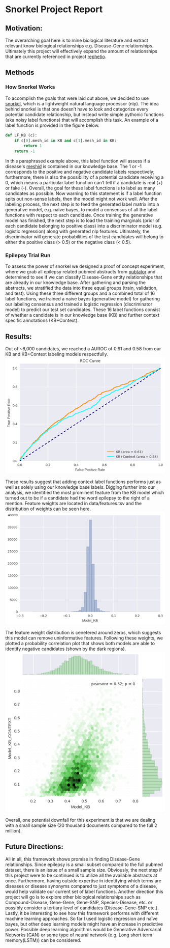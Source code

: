 # Snorkel Project Report

## Motivation: 
The overarching goal here is to mine biological literature and extract relevant know biological relationships e.g. Disease-Gene relationships. Ultimately this project will effectively expand the amount of relationships that are currently referenced in project [rephetio](https://thinklab.com/p/rephetio). 

## Methods
### How Snorkel Works
To accomplish the goals that were laid out above, we decided to use [snorkel](https://github.com/HazyResearch/snorkel), which is a lightweight natural language processor (nlp). The idea behind snorkel is that  one doesn’t have to look and categorize every potential candidate relationship, but instead write simple pythonic functions (aka noisy label functions) that will accomplish this task. An example of a label function is provided in the figure below.

```python
def LF_KB (c):
	if c[0].mesh_id in KB and c[1].mesh_id in KB:
		return 1
	return -1
```

In this paraphrased example above, this label function will assess if a disease's [meshid](https://meshb.nlm.nih.gov/#/fieldSearch) is contained in our knowledge base. The 1 or -1 corresponds to the positive and negative candidate labels respectively; furthermore, there is also the possibility of a potential candidate receiving a 0, which means a particular label function can’t tell if a candidate is real (+) or fake (-). Overall, the goal for these label functions is to label as many candidates as possible. Now warning to this statement is if a label function spits out non-sense labels, then the model might not work well. After the labeling process, the next step is to feed the generated label matrix into a generative model, e.g. naïve bayes, to model a consensus of all the label functions with respect to each candidate. Once training the generative model has finished, the next step is to load the training marginals (prior of each candidate belonging to positive class) into a discriminator model (e.g. logistic regression) along with generated nlp features. Ultimately, the discriminator will generate probabilities of the test candidates will belong to either the positive class (> 0.5) or the negative class (< 0.5).  

### Epilepsy Trial Run
To assess the power of snorkel we designed a proof of concept experiment, where we grab all epilepsy related pubmed abstracts from [pubtator](https://www.ncbi.nlm.nih.gov/CBBresearch/Lu/Demo/PubTator/) and determined to see if we can classify Disease-Gene entity relationships that are already in our knowledge base. After gathering and parsing the abstracts, we stratified the data into three equal groups (train, validation, and test). Using these three different groups and a combined total of 16 label functions, we trained a naive bayes (generative model) for gathering our labeling consensus and trained a logistic regression (discriminator model) to predict our test set candidates. These 16 label functions consist of whether a candidate is in our knowledge base (KB) and further context specific annotations (KB+Context). 

## Results:
Out of ~6,000 candidates, we reached a AUROC of 0.61 and 0.58 from our KB and KB+Context labeling models respectfully.  
![ROC Curve][roc]  
  
These results suggest that adding context label functions performs just as well as solely using our knowledge base labels. Digging further into our analysis, we identified the most prominent feature from the KB model which turned out to be if a candidate had the word epilepsy to the right of a mention. Feature weights are located in data/features.tsv and the distribution of weights can be seen here.  
![Feature Weights][feat-weights]  
  
The feature weight distribution is cenetered around zeros, which suggests this model can remove uninformative features. Following these weights, we plotted a probability correlation plot that shows both models are able to identify negative candidates (shown by the dark regions).  
![Hexbins][hex]  
  
Overall, one potential downfall for this experiment is that we are dealing with a small sample size (20 thousand documents compared to the full 2 million).

## Future Directions:
All in all, this framework shows promise in finding Disease-Gene relationships. Since epilepsy is a small subset compared to the full pubmed dataset, there is an issue of a small sample size. Obviously, the next step if this project were to be continued is to utilize all the available abstracts at once. Furthermore, having outside expertise in identifying which terms are diseases or disease synonyms compared to just symptoms of a disease, would help validate our current set of label functions. Another direction this project will go is to explore other biological relationships such as Compound-Disease, Gene-Gene, Gene-SNP, Species-Disease, etc. or possibly consider a tertiary level of candidates (Disease-Gene-SNP etc.). Lastly, it be interesting to see how this framework performs with different machine learning approaches. So far I used logistic regression and naïve bayes, but other deep learning models might have an increase in predictive power. Possible deep learning algorithms would be Generative Adversarial Networks (GAN) or some type of neural network (e.g. Long short term memory(LSTM)) can be considered. 

[roc]: roc-curve.png "ROC Curve KB vs KB_Context"
[feat-weights]: feature-weight-KB.png "Feature Weight (KB)"
[hex]: hexbin-prediction-correlation.png "Hexbin Correlation Plot" 

